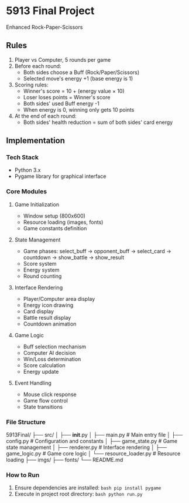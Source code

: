 # 5913 Final Project
Enhanced Rock-Paper-Scissors

## Rules
1. Player vs Computer, 5 rounds per game
2. Before each round:
   - Both sides choose a Buff (Rock/Paper/Scissors)
   - Selected move's energy +1 (base energy is 1)
3. Scoring rules:
   - Winner's score = 10 + (energy value × 10)
   - Loser loses points = Winner's score
   - Both sides' used Buff energy -1
   - When energy is 0, winning only gets 10 points
4. At the end of each round:
   - Both sides' health reduction = sum of both sides' card energy

## Implementation

### Tech Stack
- Python 3.x
- Pygame library for graphical interface

### Core Modules

1. Game Initialization
   - Window setup (800x600)
   - Resource loading (images, fonts)
   - Game constants definition

2. State Management
   - Game phases: select_buff -> opponent_buff -> select_card -> countdown -> show_battle -> show_result
   - Score system
   - Energy system
   - Round counting

3. Interface Rendering
   - Player/Computer area display
   - Energy icon drawing
   - Card display
   - Battle result display
   - Countdown animation

4. Game Logic
   - Buff selection mechanism
   - Computer AI decision
   - Win/Loss determination
   - Score calculation
   - Energy update

5. Event Handling
   - Mouse click response
   - Game flow control
   - State transitions

### File Structure

5913Final/
├── src/
│   ├── __init__.py
│   ├── main.py           # Main entry file
│   ├── config.py         # Configuration and constants
│   ├── game_state.py     # Game state management
│   ├── renderer.py       # Interface rendering
│   ├── game_logic.py     # Game core logic
│   └── resource_loader.py # Resource loading
├── imgs/
├── fonts/
└── README.md

### How to Run
1. Ensure dependencies are installed:   ```bash
   pip install pygame   ```
2. Execute in project root directory:   ```bash
   python run.py   ```

